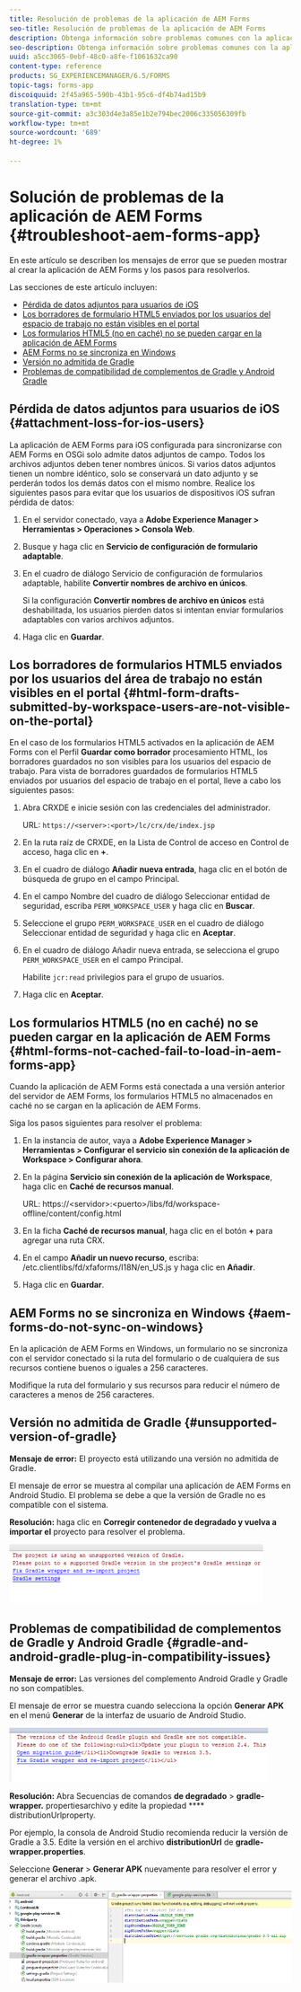 ```yaml
---
title: Resolución de problemas de la aplicación de AEM Forms
seo-title: Resolución de problemas de la aplicación de AEM Forms
description: Obtenga información sobre problemas comunes con la aplicación de AEM Forms y cómo solucionarlos.
seo-description: Obtenga información sobre problemas comunes con la aplicación de AEM Forms y cómo solucionarlos.
uuid: a5cc3065-0ebf-48c0-a8fe-f1061632ca90
content-type: reference
products: SG_EXPERIENCEMANAGER/6.5/FORMS
topic-tags: forms-app
discoiquuid: 2f45a965-590b-43b1-95c6-df4b74ad15b9
translation-type: tm+mt
source-git-commit: a3c303d4e3a85e1b2e794bec2006c335056309fb
workflow-type: tm+mt
source-wordcount: '689'
ht-degree: 1%

---
```



# Solución de problemas de la aplicación de AEM Forms {#troubleshoot-aem-forms-app}

En este artículo se describen los mensajes de error que se pueden mostrar al crear la aplicación de AEM Forms y los pasos para resolverlos.

Las secciones de este artículo incluyen:

* [Pérdida de datos adjuntos para usuarios de iOS](/help/forms/using/issues-aem-forms-app.md#attachment-loss-for-ios-users)
* [Los borradores de formulario HTML5 enviados por los usuarios del espacio de trabajo no están visibles en el portal](/help/forms/using/issues-aem-forms-app.md#html-form-drafts-submitted-by-workspace-users-are-not-visible-on-the-portal)
* [Los formularios HTML5 (no en caché) no se pueden cargar en la aplicación de AEM Forms](/help/forms/using/issues-aem-forms-app.md#html-forms-not-cached-fail-to-load-in-aem-forms-app)
* [AEM Forms no se sincroniza en Windows](/help/forms/using/issues-aem-forms-app.md#aem-forms-do-not-sync-on-windows)
* [Versión no admitida de Gradle](/help/forms/using/issues-aem-forms-app.md#unsupported-version-of-gradle)
* [Problemas de compatibilidad de complementos de Gradle y Android Gradle](/help/forms/using/issues-aem-forms-app.md#gradle-and-android-gradle-plug-in-compatibility-issues)

## Pérdida de datos adjuntos para usuarios de iOS {#attachment-loss-for-ios-users}

La aplicación de AEM Forms para iOS configurada para sincronizarse con AEM Forms en OSGi solo admite datos adjuntos de campo. Todos los archivos adjuntos deben tener nombres únicos. Si varios datos adjuntos tienen un nombre idéntico, solo se conservará un dato adjunto y se perderán todos los demás datos con el mismo nombre. Realice los siguientes pasos para evitar que los usuarios de dispositivos iOS sufran pérdida de datos:

1. En el servidor conectado, vaya a **Adobe Experience Manager > Herramientas > Operaciones > Consola Web**.
1. Busque y haga clic en **Servicio de configuración de formulario adaptable**.
1. En el cuadro de diálogo Servicio de configuración de formularios adaptable, habilite **Convertir nombres de archivo en únicos**.

   Si la configuración **Convertir nombres de archivo en únicos** está deshabilitada, los usuarios pierden datos si intentan enviar formularios adaptables con varios archivos adjuntos.

1. Haga clic en **Guardar**.

## Los borradores de formularios HTML5 enviados por los usuarios del área de trabajo no están visibles en el portal {#html-form-drafts-submitted-by-workspace-users-are-not-visible-on-the-portal}

En el caso de los formularios HTML5 activados en la aplicación de AEM Forms con el Perfil **Guardar como borrador** procesamiento HTML, los borradores guardados no son visibles para los usuarios del espacio de trabajo. Para vista de borradores guardados de formularios HTML5 enviados por usuarios del espacio de trabajo en el portal, lleve a cabo los siguientes pasos:

1. Abra CRXDE e inicie sesión con las credenciales del administrador.

   URL: `https://<server>:<port>/lc/crx/de/index.jsp`

1. En la ruta raíz de CRXDE, en la Lista de Control de acceso en Control de acceso, haga clic en **+**.
1. En el cuadro de diálogo **Añadir nueva entrada**, haga clic en el botón de búsqueda de grupo en el campo Principal.
1. En el campo Nombre del cuadro de diálogo Seleccionar entidad de seguridad, escriba `PERM_WORKSPACE_USER` y haga clic en **Buscar**.
1. Seleccione el grupo `PERM_WORKSPACE_USER` en el cuadro de diálogo Seleccionar entidad de seguridad y haga clic en **Aceptar**.
1. En el cuadro de diálogo Añadir nueva entrada, se selecciona el grupo `PERM_WORKSPACE_USER` en el campo Principal.

   Habilite `jcr:read` privilegios para el grupo de usuarios.

1. Haga clic en **Aceptar**.

## Los formularios HTML5 (no en caché) no se pueden cargar en la aplicación de AEM Forms {#html-forms-not-cached-fail-to-load-in-aem-forms-app}

Cuando la aplicación de AEM Forms está conectada a una versión anterior del servidor de AEM Forms, los formularios HTML5 no almacenados en caché no se cargan en la aplicación de AEM Forms.

Siga los pasos siguientes para resolver el problema:

1. En la instancia de autor, vaya a **Adobe Experience Manager > Herramientas > Configurar el servicio sin conexión de la aplicación de Workspace > Configurar ahora**.
1. En la página **Servicio sin conexión de la aplicación de Workspace**, haga clic en **Caché de recursos manual**.

   URL: https://&lt;servidor>:&lt;puerto>/libs/fd/workspace-offline/content/config.html

1. En la ficha **Caché de recursos manual**, haga clic en el botón **+** para agregar una ruta CRX.
1. En el campo **Añadir un nuevo recurso**, escriba: /etc.clientlibs/fd/xfaforms/I18N/en_US.js y haga clic en **Añadir**.
1. Haga clic en **Guardar**.

## AEM Forms no se sincroniza en Windows {#aem-forms-do-not-sync-on-windows}

En la aplicación de AEM Forms en Windows, un formulario no se sincroniza con el servidor conectado si la ruta del formulario o de cualquiera de sus recursos contiene buenos o iguales a 256 caracteres.

Modifique la ruta del formulario y sus recursos para reducir el número de caracteres a menos de 256 caracteres.

## Versión no admitida de Gradle {#unsupported-version-of-gradle}

**Mensaje de error:** El proyecto está utilizando una versión no admitida de Gradle.

El mensaje de error se muestra al compilar una aplicación de AEM Forms en Android Studio. El problema se debe a que la versión de Gradle no es compatible con el sistema.

**Resolución:** haga clic en  **Corregir contenedor de degradado y vuelva a importar el** proyecto para resolver el problema.

![gradle_unsupported_version](assets/gradle_unsupported_version.png)

## Problemas de compatibilidad de complementos de Gradle y Android Gradle {#gradle-and-android-gradle-plug-in-compatibility-issues}

**Mensaje de error:** Las versiones del complemento Android Gradle y Gradle no son compatibles.

El mensaje de error se muestra cuando selecciona la opción **Generar APK** en el menú **Generar** de la interfaz de usuario de Android Studio.

![gradle_plugin_Compatibility](assets/gradle_plugin_compatibility.png)

**Resolución:** Abra Secuencias de comandos  **de degradado** >  **gradle-wrapper.** propertiesarchivo y edite la propiedad  **** distributionUrlproperty.

Por ejemplo, la consola de Android Studio recomienda reducir la versión de Gradle a 3.5. Edite la versión en el archivo **distributionUrl** de **gradle-wrapper.properties**.

Seleccione **Generar** > **Generar APK** nuevamente para resolver el error y generar el archivo .apk.

![gradle_wrapper_properties](assets/gradle_wrapper_properties.png)

